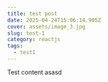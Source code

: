 ```yaml
---
title: test post
date: 2025-04-24T15:06:14.905Z
cover: assets/image_3.jpg
slug: test-1
category: reactjs
tags:
  - test1
---
```

T﻿est content asasd